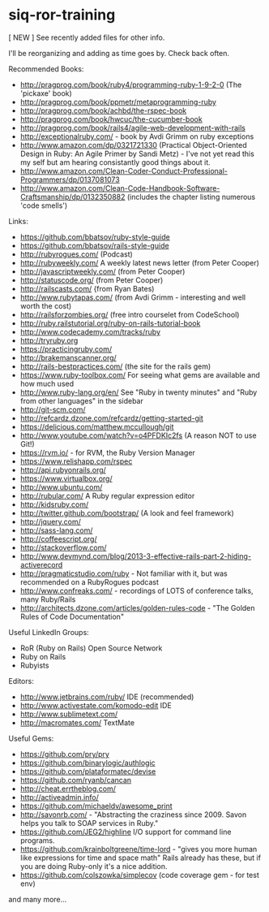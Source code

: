 siq-ror-training
================

[ NEW ]
See recently added files for other info.

I'll be reorganizing and adding as time goes by.
Check back often.


Recommended Books:
- http://pragprog.com/book/ruby4/programming-ruby-1-9-2-0 (The 'pickaxe' book)
- http://pragprog.com/book/ppmetr/metaprogramming-ruby
- http://pragprog.com/book/achbd/the-rspec-book
- http://pragprog.com/book/hwcuc/the-cucumber-book
- http://pragprog.com/book/rails4/agile-web-development-with-rails
- http://exceptionalruby.com/ - book by Avdi Grimm on ruby exceptions
- http://www.amazon.com/dp/0321721330 (Practical Object-Oriented Design in Ruby: An Agile Primer by Sandi Metz) - I've
not yet read this my self but am hearing consistantly good things about it.
- http://www.amazon.com/Clean-Coder-Conduct-Professional-Programmers/dp/0137081073
- http://www.amazon.com/Clean-Code-Handbook-Software-Craftsmanship/dp/0132350882 (includes the chapter listing numerous 'code smells')

Links:
- https://github.com/bbatsov/ruby-style-guide
- https://github.com/bbatsov/rails-style-guide
- http://rubyrogues.com/ (Podcast)
- http://rubyweekly.com/ A weekly latest news letter   (from Peter Cooper)
- http://javascriptweekly.com/ (from Peter Cooper)
- http://statuscode.org/ (from Peter Cooper)
- http://railscasts.com/ {from Ryan Bates)
- http://www.rubytapas.com/ (from Avdi Grimm - interesting and well worth the cost)
- http://railsforzombies.org/ (free intro courselet from CodeSchool)
- http://ruby.railstutorial.org/ruby-on-rails-tutorial-book
- http://www.codecademy.com/tracks/ruby
- http://tryruby.org
- https://practicingruby.com/
- http://brakemanscanner.org/
- http://rails-bestpractices.com/ (the site for the rails gem)
- https://www.ruby-toolbox.com/
For seeing what gems are available and how much used
- http://www.ruby-lang.org/en/
See "Ruby in twenty minutes" and "Ruby from other languages" in the sidebar
- http://git-scm.com/
- http://refcardz.dzone.com/refcardz/getting-started-git
- https://delicious.com/matthew.mccullough/git
- http://www.youtube.com/watch?v=o4PFDKIc2fs (A reason NOT to use Git!)
- https://rvm.io/ - for RVM, the Ruby Version Manager
- https://www.relishapp.com/rspec
- http://api.rubyonrails.org/
- https://www.virtualbox.org/
- http://www.ubuntu.com/
- http://rubular.com/ A Ruby regular expression editor
- http://kidsruby.com/
- http://twitter.github.com/bootstrap/ (A look and feel framework)
- http://jquery.com/
- http://sass-lang.com/
- http://coffeescript.org/
- http://stackoverflow.com/
- http://www.devmynd.com/blog/2013-3-effective-rails-part-2-hiding-activerecord
- http://pragmaticstudio.com/ruby - Not familiar with it, but was recommended on a RubyRogues podcast
- http://www.confreaks.com/ - recordings of LOTS of conference talks, many Ruby/Rails
- http://architects.dzone.com/articles/golden-rules-code - "The Golden Rules of Code Documentation"

Useful LinkedIn Groups:
- RoR (Ruby on Rails) Open Source Network
- Ruby on Rails
- Rubyists

Editors:
- http://www.jetbrains.com/ruby/ IDE (recommended)
- http://www.activestate.com/komodo-edit IDE
- http://www.sublimetext.com/
- http://macromates.com/ TextMate

Useful Gems:
- https://github.com/pry/pry
- https://github.com/binarylogic/authlogic
- https://github.com/plataformatec/devise
- https://github.com/ryanb/cancan
- http://cheat.errtheblog.com/
- http://activeadmin.info/
- https://github.com/michaeldv/awesome_print
- http://savonrb.com/ - "Abstracting the craziness since 2009. Savon helps you talk to SOAP services in Ruby."
- https://github.com/JEG2/highline I/O support for command line programs.
- https://github.com/krainboltgreene/time-lord - "gives you more human like expressions for time and space math"
Rails already has these, but if you are doing Ruby-only it's a nice addition.
- https://github.com/colszowka/simplecov (code coverage gem - for test env)

and many more...
